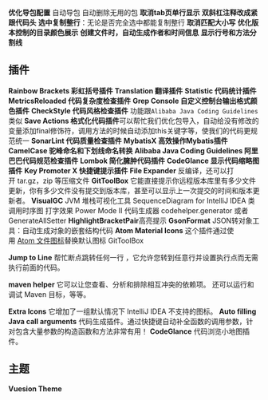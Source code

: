 **优化导包配置**
自动导包
自动删除无用的包
**取消tab页单行显示**
**双斜杠注释改成紧跟代码头**
**选中复制整行**：无论是否完全选中都能复制整行
**取消匹配大小写**
**优化版本控制的目录颜色展示**
**创建文件时，自动生成作者和时间信息**
**显示行号和方法分割线**


## 插件

**Rainbow Brackets 彩虹括号插件**
**Translation 翻译插件**
**Statistic 代码统计插件**
**MetricsReloaded 代码复杂度检查插件**
**Grep Console 自定义控制台输出格式颜色插件**
**CheckStyle 代码风格检查插件** 功能跟`Alibaba Java Coding Guidelines`类似
**Save Actions 格式化代码插件**可以帮忙我们优化包导入，自动给没有修改的变量添加final修饰符，调用方法的时候自动添加this关键字等，使我们的代码更规范统一
**SonarLint 代码质量检查插件**
**MybatisX 高效操作Mybatis插件**
**CamelCase 驼峰命名和下划线命名转换**
**Alibaba Java Coding Guidelines 阿里巴巴代码规范检查插件**
**Lombok 简化臃肿代码插件**
**CodeGlance 显示代码缩略图插件**
**Key Promoter X 快捷键提示插件**
**File Expander** 反编译，还可以打开 tar.gz，zip 等压缩文件
**GitToolBox** 它能直接提示你远程版本库里有多少文件更新，你有多少文件没有提交到版本库，甚至可以显示上一次提交的时间和版本更新者。
**VisualGC** JVM 堆栈可视化工具
SequenceDiagram for IntelliJ IDEA 类调用时序图
打字效果 Power Mode II
代码生成器 codehelper.generator 或者 GenerateAllSetter
**HighlightBracketPair**高亮提示 
**GsonFormat** JSON转对象工具：自动生成对象的嵌套结构代码
**Atom Material Icons**  这个插件通过使用 [Atom 文件图标](https://github.com/file-icons/atom)替换默认图标
GitToolBox

**Jump to Line** 帮忙断点跳转任何一行 ，它允许您转到任意行并设置执行点而无需执行前面的代码。

**maven helper**  它可以让您查看、分析和排除相互冲突的依赖项。 还可以运行和调试 Maven 目标，等等。

**Extra Icons** 它增加了一组默认情况下 IntelliJ IDEA 不支持的图标。
**Auto filling Java call arguments** 代码生成插件。通过快捷键自动补全函数的调用参数，针对包含大量参数的构造函数和方法非常有用！
**CodeGlance** 代码浏览小地图插件。

## 主题

**Vuesion Theme**

